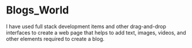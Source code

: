 # Blogs_World
I have used full stack development items and other drag-and-drop interfaces to create a web page that helps to add text, images, videos, and other elements required to create a blog.
